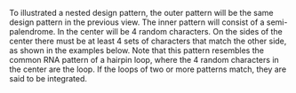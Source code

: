 To illustrated a nested design pattern, the outer pattern will be the same design pattern in the previous view. The inner pattern will consist of a semi-palendrome. In the center will be 4 random characters. On the sides of the center there must be at least 4 sets of characters that match the other side, as shown in the examples below. Note that this pattern resembles the common RNA pattern of a hairpin loop, where the 4 random characters in the center are the loop. If the loops of two or more patterns match, they are said to be integrated.